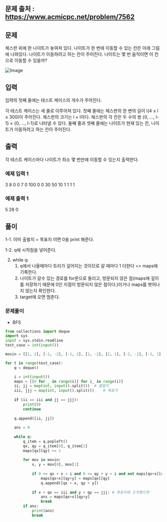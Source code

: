 ## 문제 출처 : https://www.acmicpc.net/problem/7562

## 문제
체스판 위에 한 나이트가 놓여져 있다. 나이트가 한 번에 이동할 수 있는 칸은 아래 그림에 나와있다. 나이트가 이동하려고 하는 칸이 주어진다. 나이트는 몇 번 움직이면 이 칸으로 이동할 수 있을까?

![Image](https://i.imgur.com/MdjJXjB.png)

## 입력
입력의 첫째 줄에는 테스트 케이스의 개수가 주어진다.

각 테스트 케이스는 세 줄로 이루어져 있다. 첫째 줄에는 체스판의 한 변의 길이 l(4 ≤ l ≤ 300)이 주어진다. 체스판의 크기는 l × l이다. 체스판의 각 칸은 두 수의 쌍 {0, ..., l-1} × {0, ..., l-1}로 나타낼 수 있다. 둘째 줄과 셋째 줄에는 나이트가 현재 있는 칸, 나이트가 이동하려고 하는 칸이 주어진다.

## 출력
각 테스트 케이스마다 나이트가 최소 몇 번만에 이동할 수 있는지 출력한다.

### 예제 입력 1 
3
8
0 0
7 0
100
0 0
30 50
10
1 1
1 1
### 예제 출력 1 
5
28
0

## 풀이

1-1. 이미 출발지 = 목표지 이면 0을 print 해준다.

1-2. q에 시작점을 넣어준다.

2. while q:
   1. q에서 나올때마다 트리가 깊어지는 것이므로 갈 때마다 1 더한다 => maps에 기록한다.
   2. 나이트가 갈수 있는 경로를 for문으로 돌리고, 방문되지 않은 점(maps에 깊이를 저장하기 때문에 0인 지점이 방문되지 않은 점이다.)이거나 maps를 벗어나지 않는지 확인한다.
   3. target에 오면 멈춘다.

### 문제풀이

- BFS

```python
from collections import deque
import sys
input = sys.stdin.readline
test_case = int(input())

movin = [[1, 2], [-1, -2], [-1, 2], [1, -2], [2, 1], [-2, -1], [-2, 1], [2, -1]]

for t in range(test_case):
    q = deque()

    i = int(input())
    maps = [[0 for _ in range(i)] for i_ in range(i)]
    ii, jj = map(int, input().split())  # 출발지
    iii, jjj = map(int, input().split())    # 목표지
    
    if (ii == iii and jj == jjj):
        print(0)
        continue
    
    q.append([ii, jj])
    
    ans = 0
    
    while q:
        q_item = q.popleft()
        qx, qy = q_item[0], q_item[1]
        maps[qx][qy] += 1
        
        for mov in movin:
            x, y = mov[0], mov[1]
            
            if 0 <= qx + x < i and 0 <= qy + y < i and not maps[qx+x][qy+y]:
                maps[qx+x][qy+y] = maps[qx][qy]
                q.append([qx + x, qy + y])
            
            if x + qx == iii and y + qy == jjj: # 목표지에 도착했으면
                ans = maps[qx+x][qy+y]
                break
        if ans:
            print(ans)
            break
```